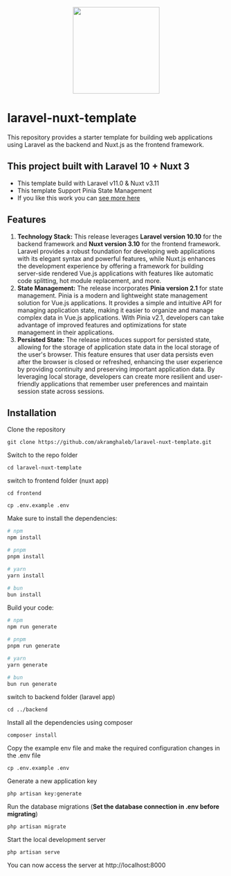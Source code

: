 <p align="center">
  <img src="https://raw.githubusercontent.com/fumeapp/laranuxt/main/resources/laranuxt.png" width="200" />
</p>

# laravel-nuxt-template
This repository provides a starter template for building web applications using Laravel as the backend and Nuxt.js as the frontend framework.


## This project built with Laravel 10 + Nuxt 3 <br>

- This template build with Laravel v11.0 & Nuxt v3.11 
- This template Support Pinia State Management
- If you like this work you can <a href="https://github.com/akramghaleb">see more here</a>

## Features
1. **Technology Stack:** This release leverages **Laravel version 10.10** for the backend framework and **Nuxt version 3.10** for the frontend framework. Laravel provides a robust foundation for developing web applications with its elegant syntax and powerful features, while Nuxt.js enhances the development experience by offering a framework for building server-side rendered Vue.js applications with features like automatic code splitting, hot module replacement, and more.
2. **State Management:** The release incorporates **Pinia version 2.1** for state management. Pinia is a modern and lightweight state management solution for Vue.js applications. It provides a simple and intuitive API for managing application state, making it easier to organize and manage complex data in Vue.js applications. With Pinia v2.1, developers can take advantage of improved features and optimizations for state management in their applications.
3. **Persisted State:** The release introduces support for persisted state, allowing for the storage of application state data in the local storage of the user's browser. This feature ensures that user data persists even after the browser is closed or refreshed, enhancing the user experience by providing continuity and preserving important application data. By leveraging local storage, developers can create more resilient and user-friendly applications that remember user preferences and maintain session state across sessions.

## Installation

Clone the repository

```
git clone https://github.com/akramghaleb/laravel-nuxt-template.git
```

Switch to the repo folder

```
cd laravel-nuxt-template
```

switch to frontend folder (nuxt app)

```
cd frontend

cp .env.example .env
```

Make sure to install the dependencies:
```bash
# npm
npm install

# pnpm
pnpm install

# yarn
yarn install

# bun
bun install
```

Build your code:

```bash
# npm
npm run generate

# pnpm
pnpm run generate

# yarn
yarn generate

# bun
bun run generate
```

switch to backend folder (laravel app)

```
cd ../backend
```


Install all the dependencies using composer

```
composer install
```

Copy the example env file and make the required configuration changes in the .env file

```
cp .env.example .env
```

Generate a new application key

```
php artisan key:generate
```

Run the database migrations (**Set the database connection in .env before migrating**)

```
php artisan migrate
```

Start the local development server

```
php artisan serve
```

You can now access the server at http://localhost:8000

<br><br>

